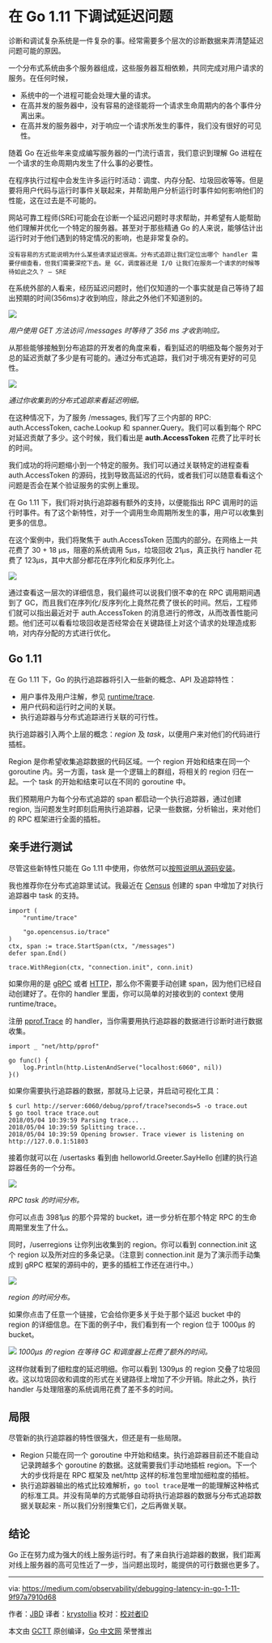 # 在 Go 1.11 下调试延迟问题

诊断和调试复杂系统是一件复杂的事。经常需要多个层次的诊断数据来弄清楚延迟问题可能的原因。

一个分布式系统由多个服务器组成，这些服务器互相依赖，共同完成对用户请求的服务。在任何时候，

- 系统中的一个进程可能会处理大量的请求。
- 在高并发的服务器中，没有容易的途径能将一个请求生命周期内的各个事件分离出来。
- 在高并发的服务器中，对于响应一个请求所发生的事件，我们没有很好的可见性。

随着 Go 在近些年来变成编写服务器的一门流行语言，我们意识到理解 Go 进程在一个请求的生命周期内发生了什么事的必要性。

在程序执行过程中会发生许多运行时活动：调度、内存分配、垃圾回收等等。但是要将用户代码与运行时事件关联起来，并帮助用户分析运行时事件如何影响他们的性能，这在过去是不可能的。

网站可靠工程师(SRE)可能会在诊断一个延迟问题时寻求帮助，并希望有人能帮助他们理解并优化一个特定的服务器。甚至对于那些精通 Go 的人来说，能够估计出运行时对于他们遇到的特定情况的影响，也是非常复杂的。

    没有容易的方式能说明为什么某些请求延迟很高。分布式追踪让我们定位出哪个 handler 需要仔细查看，但我们需要深挖下去。是 GC，调度器还是 I/O 让我们在服务一个请求的时候等待如此之久？ — SRE

在系统外部的人看来，经历延迟问题时，他们仅知道的一个事实就是自己等待了超出预期的时间(356ms)才收到响应，除此之外他们不知道别的。

![](./debugging_latency/1.png)

*用户使用 GET 方法访问 /messages 时等待了 356 ms 才收到响应。*

从那些能够接触到分布追踪的开发者的角度来看，看到延迟的明细及每个服务对于总的延迟贡献了多少是有可能的。通过分布式追踪，我们对于境况有更好的可见性。

![](./debugging_latency/2.png)

*通过你收集到的分布式追踪来看延迟明细。*

在这种情况下，为了服务 /messages, 我们写了三个内部的 RPC: auth.AccessToken, cache.Lookup 和 spanner.Query。我们可以看到每个 RPC 对延迟贡献了多少。这个时候，我们看出是 **auth.AccessToken** 花费了比平时长的时间。

我们成功的将问题缩小到一个特定的服务。我们可以通过关联特定的进程查看 auth.AccessToken 的源码，找到导致高延迟的代码，或者我们可以随意看看这个问题是否会在某个验证服务的实例上重现。

在 Go 1.11 下，我们将对执行追踪器有额外的支持，以便能指出 RPC 调用时的运行时事件。有了这个新特性，对于一个调用生命周期所发生的事，用户可以收集到更多的信息。

在这个案例中，我们将聚焦于 auth.AccessToken 范围内的部分。在网络上一共花费了 30 + 18 µs，阻塞的系统调用 5µs，垃圾回收 21µs，真正执行 handler 花费了 123µs，其中大部分都花在序列化和反序列化上。

![](./debugging_latency/3.png)

通过查看这一层次的详细信息，我们最终可以说我们很不幸的在 RPC 调用期间遇到了 GC，而且我们在序列化/反序列化上竟然花费了很长的时间。然后，工程师们就可以指出最近对于 auth.AccessToken 的消息进行的修改，从而改善性能问题。他们还可以看看垃圾回收是否经常会在关键路径上对这个请求的处理造成影响，对内存分配的方式进行优化。

## Go 1.11

在 Go 1.11 下，Go 的执行追踪器将引入一些新的概念、API 及追踪特性：

- 用户事件及用户注解，参见 [runtime/trace](http://tip.golang.org/pkg/runtime/trace).
- 用户代码和运行时之间的关联。
- 执行追踪器与分布式追踪进行关联的可行性。

执行追踪器引入两个上层的概念：*region* 及 *task*，以便用户来对他们的代码进行插桩。

Region 是你希望收集追踪数据的代码区域。一个 region 开始和结束在同一个 goroutine 内。另一方面，task 是一个逻辑上的群组，将相关的 region 归在一起。一个 task 的开始和结束可以在不同的 goroutine 中。

我们预期用户为每个分布式追踪的 span 都启动一个执行追踪器，通过创建 region, 当问题发生时即刻启用执行追踪器，记录一些数据，分析输出，来对他们的 RPC 框架进行全面的插桩。

## 亲手进行测试

尽管这些新特性只能在 Go 1.11 中使用，你依然可以[按照说明从源码安装](http://golang.org/doc/install/source)。

我也推荐你在分布式追踪里试试。我最近在 [Census](https://github.com/census-instrumentation/opencensus-go) 创建的 span 中增加了对执行追踪器中 task 的支持。

```
import (
    "runtime/trace"

    "go.opencensus.io/trace"
)
ctx, span := trace.StartSpan(ctx, "/messages")
defer span.End()

trace.WithRegion(ctx, "connection.init", conn.init)
```

如果你用的是 [gRPC](https://github.com/census-instrumentation/opencensus-go/tree/master/examples/grpc) 或者 [HTTP](https://github.com/census-instrumentation/opencensus-go/tree/master/examples/http)，那么你不需要手动创建 span，因为他们已经自动创建好了。在你的 handler 里面，你可以简单的对接收到的 context 使用 runtime/trace。

注册 [pprof.Trace](https://golang.org/pkg/net/http/pprof/#Trace) 的 handler，当你需要用执行追踪器的数据进行诊断时进行数据收集。

```
import _ "net/http/pprof"

go func() {
    log.Println(http.ListenAndServe("localhost:6060", nil))
}()
```

如果你需要执行追踪器的数据，那就马上记录，并启动可视化工具：

```
$ curl http://server:6060/debug/pprof/trace?seconds=5 -o trace.out
$ go tool trace trace.out
2018/05/04 10:39:59 Parsing trace...
2018/05/04 10:39:59 Splitting trace...
2018/05/04 10:39:59 Opening browser. Trace viewer is listening on http://127.0.0.1:51803
```

接着你就可以在 /usertasks 看到由 helloworld.Greeter.SayHello 创建的执行追踪器任务的一个分布。

![](./debugging_latency/4.png)

*RPC task 的时间分布。*

你可以点击 3981µs 的那个异常的 bucket，进一步分析在那个特定 RPC 的生命周期里发生了什么。

同时，/userregions 让你列出收集到的 region。你可以看到 connection.init 这个 region 以及所对应的多条记录。（注意到 connection.init 是为了演示而手动集成到 gRPC 框架的源码中的，更多的插桩工作还在进行中。）

![](./debugging_latency/5.png)

*region 的时间分布。*

如果你点击了任意一个链接，它会给你更多关于处于那个延迟 bucket 中的 region 的详细信息。在下面的例子中，我们看到有一个 region 位于 1000µs 的 bucket。

![](./debugging_latency/6.png)
*1000µs 的 region 在等待 GC 和调度器上花费了额外的时间。*

这样你就看到了细粒度的延迟明细。你可以看到 1309µs 的 region 交叠了垃圾回收。这以垃圾回收和调度的形式在关键路径上增加了不少开销。除此之外，执行 handler 与处理阻塞的系统调用花费了差不多的时间。

## 局限

尽管新的执行追踪器的特性很强大，但还是有一些局限。

- Region 只能在同一个 goroutine 中开始和结束。执行追踪器目前还不能自动记录跨越多个 goroutine 的数据。这就需要我们手动地插桩 region。下一个大的步伐将是在 RPC 框架及 net/http 这样的标准包里增加细粒度的插桩。
- 执行追踪器输出的格式比较难解析，`go tool trace`是唯一的能理解这种格式的标准工具。并没有简单的方式能够自动将执行追踪器的数据与分布式追踪数据关联起来 - 所以我们分别搜集它们，之后再做关联。

## 结论

Go 正在努力成为强大的线上服务运行时。有了来自执行追踪器的数据，我们距离对线上服务器的高可见性近了一步，当问题出现时，能提供的可行数据也更多了。

----------------

via: https://medium.com/observability/debugging-latency-in-go-1-11-9f97a7910d68

作者：[JBD](https://medium.com/@rakyll)
译者：[krystollia](https://github.com/krystollia)
校对：[校对者ID](https://github.com/校对者ID)

本文由 [GCTT](https://github.com/studygolang/GCTT) 原创编译，[Go 中文网](https://studygolang.com/) 荣誉推出
